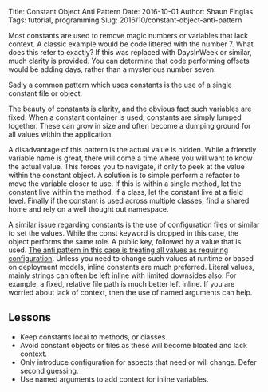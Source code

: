 Title: Constant Object Anti Pattern
Date: 2016-10-01
Author: Shaun Finglas
Tags: tutorial, programming
Slug: 2016/10/constant-object-anti-pattern

Most constants are used to remove magic numbers or variables that lack
context. A classic example would be code littered with the number 7.
What does this refer to exactly? If this was replaced with DaysInWeek or
similar, much clarity is provided. You can determine that code
performing offsets would be adding days, rather than a mysterious number
seven.

Sadly a common pattern which uses constants is the use of a single
constant file or object.

<script src="https://gist.github.com/Finglas/5a54e173296d81dcbdbfb8016f162150.js"></script>
The beauty of constants is clarity, and the obvious fact such variables
are fixed. When a constant container is used, constants are simply
lumped together. These can grow in size and often become a dumping
ground for all values within the application.

A disadvantage of this pattern is the actual value is hidden. While a
friendly variable name is great, there will come a time where you will
want to know the actual value. This forces you to navigate, if only to
peek at the value within the constant object. A solution is to simple
perform a refactor to move the variable closer to use. If this is within
a single method, let the constant live within the method. If a class,
let the constant live at a field level. Finally if the constant is used
across multiple classes, find a shared home and rely on a well thought
out namespace.

A similar issue regarding constants is the use of configuration files or
similar to set the values. While the const keyword is dropped in this
case, the object performs the same role. A public key, followed by a
value that is used. [The anti pattern in this case is treating all
values as requiring
configuration](http://blog.shaunfinglas.co.uk/2016/04/x-of-configuration-is-never-used.html).
Unless you need to change such values at runtime or based on deployment
models, inline constants are much preferred. Literal values, mainly
strings can often be left inline with limited downsides also. For
example, a fixed, relative file path is much better left inline. If you
are worried about lack of context, then the use of named arguments can
help.

<script src="https://gist.github.com/Finglas/16d8dd7c759a182b4eafb132d7f8fd78.js"></script>
Lessons
-------

-   Keep constants local to methods, or classes.
-   Avoid constant objects or files as these will become bloated and
    lack context.
-   Only introduce configuration for aspects that need or will change.
    Defer second guessing.
-   Use named arguments to add context for inline variables.